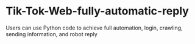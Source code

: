 # Tik-Tok-Web-fully-automatic-reply
Users can use Python code to achieve full automation, login, crawling, sending information, and robot reply
